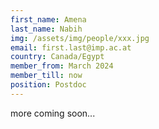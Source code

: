 ```yaml
---
first_name: Amena
last_name: Nabih
img: /assets/img/people/xxx.jpg
email: first.last@imp.ac.at
country: Canada/Egypt
member_from: March 2024
member_till: now
position: Postdoc
---
```

more coming soon...
